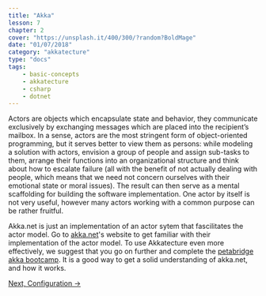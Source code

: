 ```yaml
---
title: "Akka"
lesson: 7
chapter: 2
cover: "https://unsplash.it/400/300/?random?BoldMage"
date: "01/07/2018"
category: "akkatecture"
type: "docs"
tags:
    - basic-concepts
    - akkatecture
    - csharp
    - dotnet
---
```

Actors are objects which encapsulate state and behavior, they communicate exclusively by exchanging messages which are placed into the recipient’s mailbox. In a sense, actors are the most stringent form of object-oriented programming, but it serves better to view them as persons: while modeling a solution with actors, envision a group of people and assign sub-tasks to them, arrange their functions into an organizational structure and think about how to escalate failure (all with the benefit of not actually dealing with people, which means that we need not concern ourselves with their emotional state or moral issues). The result can then serve as a mental scaffolding for building the software implementation. One actor by itself is not very useful, however many actors working with a common purpose can be rather fruitful.

Akka.net is just an implementation of an actor sytem that fascilitates the actor model. Go to [akka.net](https://getakka.net/)'s website to get familiar with their implementation of the actor model. To use Akkatecture even more effectively, we suggest that you go on further and complete the [petabridge akka bootcamp](https://github.com/petabridge/akka-bootcamp). It is a good way to get a solid understanding of akka.net, and how it works.

[Next, Configuration →](/docs/configuration)